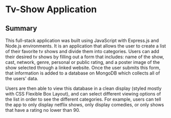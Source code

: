 # Tv-Show Application

## Summary
This full-stack application was built using JavaScript with Express.js and Node.js environments. It is an application that allows the user to create a list of their favorite tv shows and divide them into categories. 
Users can add their desired tv shows by filling out a form that includes: name of the show, cast, network, genre, personal or public rating, and a poster image of the show selected through a linked website. Once the user submits this form, that information is added to a database on MongoDB which collects all of the users' data.

Users are then able to view this database in a clean display (styled mostly with CSS Flexible Box Layout), and can select different viewing options of the list in order to see the different categories. For example, users can tell the app to only display netflix shows, only display comedies, or only shows that have a rating no lower than 90. 
